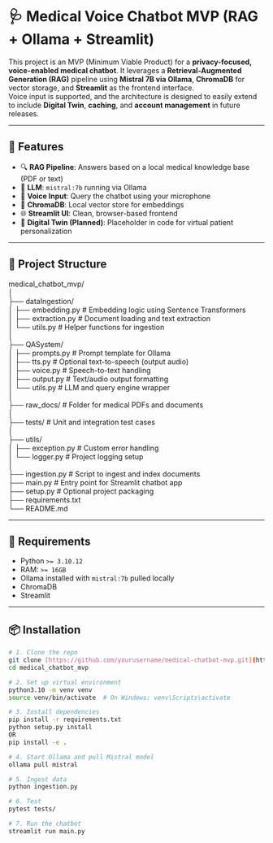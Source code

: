# 🩺 Medical Voice Chatbot MVP (RAG + Ollama + Streamlit)

This project is an MVP (Minimum Viable Product) for a **privacy-focused, voice-enabled medical chatbot**. It leverages a **Retrieval-Augmented Generation (RAG)** pipeline using **Mistral 7B via Ollama**, **ChromaDB** for vector storage, and **Streamlit** as the frontend interface.  
Voice input is supported, and the architecture is designed to easily extend to include **Digital Twin**, **caching**, and **account management** in future releases.

---

## 🚀 Features

- 🔍 **RAG Pipeline**: Answers based on a local medical knowledge base (PDF or text)
- 🧠 **LLM**: `mistral:7b` running via Ollama
- 🎤 **Voice Input**: Query the chatbot using your microphone
- 🧾 **ChromaDB**: Local vector store for embeddings
- 🌐 **Streamlit UI**: Clean, browser-based frontend
- 🧬 **Digital Twin (Planned)**: Placeholder in code for virtual patient personalization

---

## 📁 Project Structure

medical_chatbot_mvp/<br>
│<br>
├── dataIngestion/<br>
│ ├── embedding.py # Embedding logic using Sentence Transformers<br>
│ ├── extraction.py # Document loading and text extraction<br>
│ └── utils.py # Helper functions for ingestion<br>
│<br>
├── QASystem/<br>
│ ├── prompts.py # Prompt template for Ollama<br>
│ ├── tts.py # Optional text-to-speech (output audio)<br>
│ ├── voice.py # Speech-to-text handling<br>
│ ├── output.py # Text/audio output formatting<br>
│ └── utils.py # LLM and query engine wrapper<br>
│<br>
├── raw_docs/ # Folder for medical PDFs and documents<br>
│<br>
├── tests/ # Unit and integration test cases<br>
│<br>
├── utils/<br>
│ ├── exception.py # Custom error handling<br>
│ └── logger.py # Project logging setup<br>
│<br>
├── ingestion.py # Script to ingest and index documents<br>
├── main.py # Entry point for Streamlit chatbot app<br>
├── setup.py # Optional project packaging<br>
├── requirements.txt<br>
└── README.md

---

## 🔧 Requirements

- Python `>= 3.10.12`
- RAM: `>= 16GB`
- Ollama installed with `mistral:7b` pulled locally
- ChromaDB
- Streamlit

---

## 📦 Installation

```bash
# 1. Clone the repo
git clone [https://github.com/yourusername/medical-chatbot-mvp.git](https://github.com/kalalsahil/Medical_bot.git)
cd medical_chatbot_mvp

# 2. Set up virtual environment
python3.10 -m venv venv
source venv/bin/activate  # On Windows: venv\Scripts\activate

# 3. Install dependencies
pip install -r requirements.txt
python setup.py install
OR
pip install -e .

# 4. Start Ollama and pull Mistral model
ollama pull mistral

# 5. Ingest data
python ingestion.py

# 6. Test
pytest tests/

# 7. Run the chatbot
streamlit run main.py
